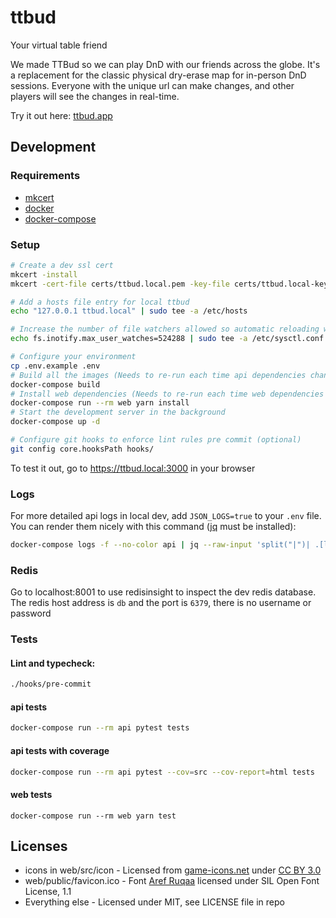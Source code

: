 # ttbud

Your virtual table friend

We made TTBud so we can play DnD with our friends across the globe. It's a replacement for the classic physical dry-erase map for in-person DnD sessions. Everyone with the unique url can make changes, and other players will see the changes in real-time.

Try it out here:
[ttbud.app](https://ttbud.app)


## Development

### Requirements

- [mkcert](https://github.com/FiloSottile/mkcert)
- [docker](https://docs.docker.com/v17.09/engine/installation/)
- [docker-compose](https://docs.docker.com/compose/install/)

### Setup
```bash
# Create a dev ssl cert
mkcert -install
mkcert -cert-file certs/ttbud.local.pem -key-file certs/ttbud.local-key.pem ttbud.local

# Add a hosts file entry for local ttbud
echo "127.0.0.1 ttbud.local" | sudo tee -a /etc/hosts

# Increase the number of file watchers allowed so automatic reloading works
echo fs.inotify.max_user_watches=524288 | sudo tee -a /etc/sysctl.conf && sudo sysctl -p

# Configure your environment
cp .env.example .env
# Build all the images (Needs to re-run each time api dependencies change)
docker-compose build
# Install web dependencies (Needs to re-run each time web dependencies change)
docker-compose run --rm web yarn install
# Start the development server in the background
docker-compose up -d

# Configure git hooks to enforce lint rules pre commit (optional)
git config core.hooksPath hooks/
```

To test it out, go to https://ttbud.local:3000 in your browser

### Logs

For more detailed api logs in local dev, add `JSON_LOGS=true` to your `.env` file.
You can render them nicely with this command ([jq](https://stedolan.github.io/jq/) must be installed):

```bash
docker-compose logs -f --no-color api | jq --raw-input 'split("|")| .[length  - 1]|fromjson'
```

### Redis

Go to localhost:8001 to use redisinsight to inspect the dev redis database.
The redis host address is `db` and the port is `6379`, there is no username or password

### Tests

#### Lint and typecheck:

```bash
./hooks/pre-commit
```

#### api tests

```bash
docker-compose run --rm api pytest tests
```

#### api tests with coverage

```bash
docker-compose run --rm api pytest --cov=src --cov-report=html tests
```

#### web tests

```
docker-compose run --rm web yarn test
```

## Licenses

- icons in web/src/icon - Licensed from [game-icons.net](https://game-icons.net) under [CC BY 3.0](https://creativecommons.org/licenses/by/3.0/)
- web/public/favicon.ico - Font [Aref Ruqaa](https://fonts.google.com/attribution) licensed under SIL Open Font License, 1.1
- Everything else - Licensed under MIT, see LICENSE file in repo
